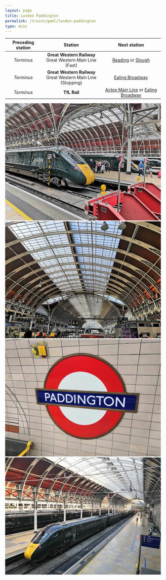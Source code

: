 ```yaml
---
layout: page
title: London Paddington
permalink: /trains/gwml/london-paddington
type: misc
---
```


| Preceding station |                              Station                              |                               Next station                               |
| :---------------: | :---------------------------------------------------------------: | :----------------------------------------------------------------------: |
|    *Terminus*     |   **Great Western Railway** <br> Great Western Main Line (Fast)   |                  [Reading](reading) or [Slough](slough)                  |
|    *Terminus*     | **Great Western Railway** <br> Great Western Main Line (Stopping) |                    [Ealing Broadway](ealing-broadway)                    |
|    *Terminus*     |                           **TfL Rail**                            | [Acton Main Line](acton-main-line) or [Ealing Broadway](ealing-broadway) |

![Some Class 800s chilling at Paddington](/images/trains/gwml/london-paddington/1.jpg)
![One of the lovely arches](/images/trains/gwml/london-paddington/2.jpg)
![There's an underground station too!](/images/trains/gwml/london-paddington/3.jpg)
![Another Class 800 has just arrived](/images/trains/gwml/london-paddington/4.jpg)
